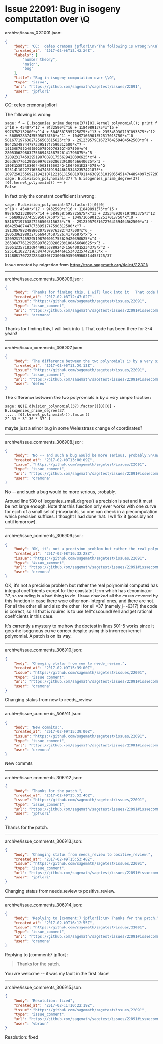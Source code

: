 # Issue 22091: Bug in isogeny computation over \Q

archive/issues_022091.json:
```json
{
    "body": "CC:  defeo cremona jpflori\n\nThe following is wrong:\n\n```\nsage: f = E.isogenies_prime_degree(37)[0].kernel_polynomial(); print f\nx^18 + 4540*x^17 + 9432590*x^16 + 11849891575*x^15 + 9976762132800*x^14 + 5848587595725875*x^13 + 2353459307197093375*x^12 + 568092837455595073750*x^11 + 10497166901552517018750*x^10 - 58167719763827256503515625*x^9 - 29123957981672764259404562500*x^8 - 8642534874478733951747590312500*x^7 - 1813067882488802075989763827437500*x^6 - 280530629803275669434587526141796875*x^5 - 32092317459295198700901755629420390625*x^4 - 2653647761299569976280286239100456640625*x^3 - 150512357183694499353889242415640015234375*x^2 - 5251411022717638474379194466153432357421875*x - 109726025569211942107122161315881979114638903101906545147648940972972973/1289303099811316943271493632\nsage: E.division_polynomial(37) % E.isogenies_prime_degree(37)[0].kernel_polynomial() == 0\nFalse\n```\n\nIn fact only the constant coefficient is wrong:\n\n```\nsage: E.division_polynomial(37).factor()[0][0]\nx^18 + 4540*x^17 + 9432590*x^16 + 11849891575*x^15 + 9976762132800*x^14 + 5848587595725875*x^13 + 2353459307197093375*x^12 + 568092837455595073750*x^11 + 10497166901552517018750*x^10 - 58167719763827256503515625*x^9 - 29123957981672764259404562500*x^8 - 8642534874478733951747590312500*x^7 - 1813067882488802075989763827437500*x^6 - 280530629803275669434587526141796875*x^5 - 32092317459295198700901755629420390625*x^4 - 2653647761299569976280286239100456640625*x^3 - 150512357183694499353889242415640015234375*x^2 - 5251411022717638474379194466153432357421875*x - 3148881707222283483037230006935969560314453125/37\n```\n\n\nIssue created by migration from https://trac.sagemath.org/ticket/22328\n\n",
    "created_at": "2017-02-08T12:42:24Z",
    "labels": [
        "number theory",
        "major",
        "bug"
    ],
    "title": "Bug in isogeny computation over \\Q",
    "type": "issue",
    "url": "https://github.com/sagemath/sagetest/issues/22091",
    "user": "jpflori"
}
```
CC:  defeo cremona jpflori

The following is wrong:

```
sage: f = E.isogenies_prime_degree(37)[0].kernel_polynomial(); print f
x^18 + 4540*x^17 + 9432590*x^16 + 11849891575*x^15 + 9976762132800*x^14 + 5848587595725875*x^13 + 2353459307197093375*x^12 + 568092837455595073750*x^11 + 10497166901552517018750*x^10 - 58167719763827256503515625*x^9 - 29123957981672764259404562500*x^8 - 8642534874478733951747590312500*x^7 - 1813067882488802075989763827437500*x^6 - 280530629803275669434587526141796875*x^5 - 32092317459295198700901755629420390625*x^4 - 2653647761299569976280286239100456640625*x^3 - 150512357183694499353889242415640015234375*x^2 - 5251411022717638474379194466153432357421875*x - 109726025569211942107122161315881979114638903101906545147648940972972973/1289303099811316943271493632
sage: E.division_polynomial(37) % E.isogenies_prime_degree(37)[0].kernel_polynomial() == 0
False
```

In fact only the constant coefficient is wrong:

```
sage: E.division_polynomial(37).factor()[0][0]
x^18 + 4540*x^17 + 9432590*x^16 + 11849891575*x^15 + 9976762132800*x^14 + 5848587595725875*x^13 + 2353459307197093375*x^12 + 568092837455595073750*x^11 + 10497166901552517018750*x^10 - 58167719763827256503515625*x^9 - 29123957981672764259404562500*x^8 - 8642534874478733951747590312500*x^7 - 1813067882488802075989763827437500*x^6 - 280530629803275669434587526141796875*x^5 - 32092317459295198700901755629420390625*x^4 - 2653647761299569976280286239100456640625*x^3 - 150512357183694499353889242415640015234375*x^2 - 5251411022717638474379194466153432357421875*x - 3148881707222283483037230006935969560314453125/37
```


Issue created by migration from https://trac.sagemath.org/ticket/22328





---

archive/issue_comments_306906.json:
```json
{
    "body": "Thanks for finding this, I will look into it.  That code has been there for 3-4 years!",
    "created_at": "2017-02-08T12:47:02Z",
    "issue": "https://github.com/sagemath/sagetest/issues/22091",
    "type": "issue_comment",
    "url": "https://github.com/sagemath/sagetest/issues/22091#issuecomment-306906",
    "user": "cremona"
}
```

Thanks for finding this, I will look into it.  That code has been there for 3-4 years!



---

archive/issue_comments_306907.json:
```json
{
    "body": "The difference between the two polynomials is by a very simple fraction\u202f:\n\n\n```\nsage: QQ(E.division_polynomial(37).factor()[0][0] - E.isogenies_prime_degree(37)\n....: [0].kernel_polynomial()).factor()\n2^-33 * 3^-36 * 37^-1\n```\n\n\nmaybe just a minor bug in some Weierstrass change of coordinates?",
    "created_at": "2017-02-08T12:50:12Z",
    "issue": "https://github.com/sagemath/sagetest/issues/22091",
    "type": "issue_comment",
    "url": "https://github.com/sagemath/sagetest/issues/22091#issuecomment-306907",
    "user": "defeo"
}
```

The difference between the two polynomials is by a very simple fraction :


```
sage: QQ(E.division_polynomial(37).factor()[0][0] - E.isogenies_prime_degree(37)
....: [0].kernel_polynomial()).factor()
2^-33 * 3^-36 * 37^-1
```


maybe just a minor bug in some Weierstrass change of coordinates?



---

archive/issue_comments_306908.json:
```json
{
    "body": "No -- and such a bug would be more serious, probably.\n\nAround line 530 of isogenies_small_degree() a precision is set and it must be not large enough.  Note that this function only ever works with one curve for each of a small set of j-invariants, so one can check in a precomputation which precision suffices.  I thought I had done that.  I will fix it (possibly not until tomorrow).",
    "created_at": "2017-02-08T13:00:09Z",
    "issue": "https://github.com/sagemath/sagetest/issues/22091",
    "type": "issue_comment",
    "url": "https://github.com/sagemath/sagetest/issues/22091#issuecomment-306908",
    "user": "cremona"
}
```

No -- and such a bug would be more serious, probably.

Around line 530 of isogenies_small_degree() a precision is set and it must be not large enough.  Note that this function only ever works with one curve for each of a small set of j-invariants, so one can check in a precomputation which precision suffices.  I thought I had done that.  I will fix it (possibly not until tomorrow).



---

archive/issue_comments_306909.json:
```json
{
    "body": "OK, it's not a precision problem but rather the real polynomial computed has integral coefficients except for the constatnt term which has denominator 37, so rounding is a bad thing to do.  I have checked all the cases covered by this function in case there were other non-integral ones, and there are not.  For all the other ell and also the other j for ell =37 (namely j=-9317) the code is correct, so all that is rquired is to use  (ell*c).cound()/ell and get rational coefficients in this case.\n\nIt's currently a mystery to me how the doctest in lines 601-5 works since it gets the isogenous curve correct despite using this incorrect kernel polynomial.  A patch is on its way.",
    "created_at": "2017-02-08T16:32:28Z",
    "issue": "https://github.com/sagemath/sagetest/issues/22091",
    "type": "issue_comment",
    "url": "https://github.com/sagemath/sagetest/issues/22091#issuecomment-306909",
    "user": "cremona"
}
```

OK, it's not a precision problem but rather the real polynomial computed has integral coefficients except for the constatnt term which has denominator 37, so rounding is a bad thing to do.  I have checked all the cases covered by this function in case there were other non-integral ones, and there are not.  For all the other ell and also the other j for ell =37 (namely j=-9317) the code is correct, so all that is rquired is to use  (ell*c).cound()/ell and get rational coefficients in this case.

It's currently a mystery to me how the doctest in lines 601-5 works since it gets the isogenous curve correct despite using this incorrect kernel polynomial.  A patch is on its way.



---

archive/issue_comments_306910.json:
```json
{
    "body": "Changing status from new to needs_review.",
    "created_at": "2017-02-09T15:39:00Z",
    "issue": "https://github.com/sagemath/sagetest/issues/22091",
    "type": "issue_comment",
    "url": "https://github.com/sagemath/sagetest/issues/22091#issuecomment-306910",
    "user": "cremona"
}
```

Changing status from new to needs_review.



---

archive/issue_comments_306911.json:
```json
{
    "body": "New commits:",
    "created_at": "2017-02-09T15:39:00Z",
    "issue": "https://github.com/sagemath/sagetest/issues/22091",
    "type": "issue_comment",
    "url": "https://github.com/sagemath/sagetest/issues/22091#issuecomment-306911",
    "user": "cremona"
}
```

New commits:



---

archive/issue_comments_306912.json:
```json
{
    "body": "Thanks for the patch.",
    "created_at": "2017-02-09T15:53:48Z",
    "issue": "https://github.com/sagemath/sagetest/issues/22091",
    "type": "issue_comment",
    "url": "https://github.com/sagemath/sagetest/issues/22091#issuecomment-306912",
    "user": "jpflori"
}
```

Thanks for the patch.



---

archive/issue_comments_306913.json:
```json
{
    "body": "Changing status from needs_review to positive_review.",
    "created_at": "2017-02-09T15:53:48Z",
    "issue": "https://github.com/sagemath/sagetest/issues/22091",
    "type": "issue_comment",
    "url": "https://github.com/sagemath/sagetest/issues/22091#issuecomment-306913",
    "user": "jpflori"
}
```

Changing status from needs_review to positive_review.



---

archive/issue_comments_306914.json:
```json
{
    "body": "Replying to [comment:7 jpflori]:\n> Thanks for the patch.\n\nYou are welcome -- it was my fault in the first place!",
    "created_at": "2017-02-09T16:12:55Z",
    "issue": "https://github.com/sagemath/sagetest/issues/22091",
    "type": "issue_comment",
    "url": "https://github.com/sagemath/sagetest/issues/22091#issuecomment-306914",
    "user": "cremona"
}
```

Replying to [comment:7 jpflori]:
> Thanks for the patch.

You are welcome -- it was my fault in the first place!



---

archive/issue_comments_306915.json:
```json
{
    "body": "Resolution: fixed",
    "created_at": "2017-02-11T10:22:19Z",
    "issue": "https://github.com/sagemath/sagetest/issues/22091",
    "type": "issue_comment",
    "url": "https://github.com/sagemath/sagetest/issues/22091#issuecomment-306915",
    "user": "vbraun"
}
```

Resolution: fixed
